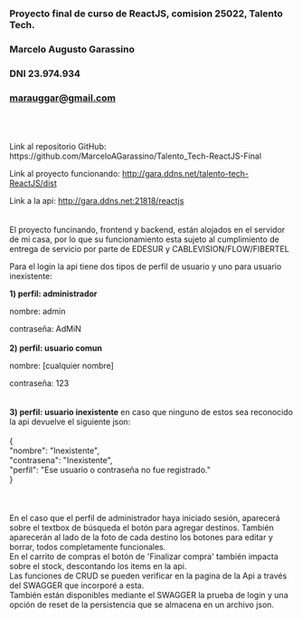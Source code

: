 ### Proyecto final de curso de ReactJS, comision 25022, Talento Tech. 
### Marcelo Augusto Garassino
### DNI 23.974.934
### marauggar@gmail.com
<br/>
<br/>
<br/>
Link al repositorio GitHub:
https://github.com/MarceloAGarassino/Talento_Tech-ReactJS-Final

Link al proyecto funcionando:
http://gara.ddns.net/talento-tech-ReactJS/dist

Link a la api:
http://gara.ddns.net:21818/reactjs
<br/>
<br/>
<br/>
El proyecto funcinando, frontend y backend, están alojados en el servidor de mi casa, por lo que su funcionamiento esta sujeto al cumplimiento de entrega de servicio por parte de EDESUR y CABLEVISION/FLOW/FIBERTEL

Para el login la api tiene dos tipos de perfil de usuario y uno para usuario inexistente:

**1) perfil: administrador**
   
nombre: admin

contraseña: AdMiN
<br/>
<br/>
**2) perfil: usuario comun**
   
nombre: [cualquier nombre]

contraseña: 123
<br/>
<br/>  
**3) perfil: usuario inexistente**
en caso que ninguno de estos sea reconocido la api devuelve el siguiente json:
<br/>
<br/>
{  
  "nombre": "Inexistente",  
  "contrasena": "Inexistente",  
  "perfil": "Ese usuario o contraseña no fue registrado."  
}  
<br/>
<br/>
<br/>
En el caso que el perfil de administrador haya iniciado sesión, aparecerá sobre el textbox de búsqueda el botón para agregar destinos. También aparecerán al lado de la foto de cada destino los botones para editar y borrar, todos completamente funcionales.  
En el carrito de compras el botón de 'Finalizar compra' también impacta sobre el stock, descontando los items en la api.  
Las funciones de CRUD se pueden verificar en la pagina de la Api a través del SWAGGER que incorporé a esta.  
También están disponibles mediante el SWAGGER la prueba de login y una opción de reset de la persistencia que se almacena en un archivo json.
<br/>
<br/>
<br/>
<br/>